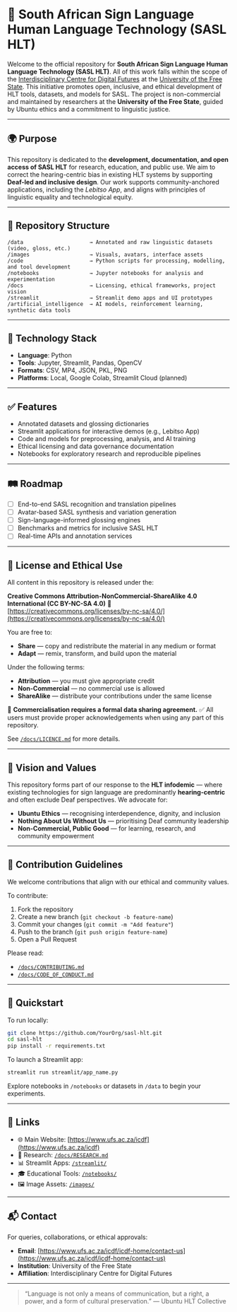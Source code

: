 # 🤟 South African Sign Language Human Language Technology (SASL HLT)

Welcome to the official repository for **South African Sign Language Human Language Technology (SASL HLT)**. All of this work falls within the scope of the [Interdisciplinary Centre for Digital Futures](https://github.com/ufs-za/Interdisciplinary-Centre-for-Digital-Futures/tree/main?tab=readme-ov-file) at the [University of the Free State](https://www.ufs.ac.za/). This initiative promotes open, inclusive, and ethical development of HLT tools, datasets, and models for SASL. The project is non-commercial and maintained by researchers at the **University of the Free State**, guided by Ubuntu ethics and a commitment to linguistic justice.

---

## 🌍 Purpose

This repository is dedicated to the **development, documentation, and open access of SASL HLT** for research, education, and public use. We aim to correct the hearing-centric bias in existing HLT systems by supporting **Deaf-led and inclusive design**. Our work supports community-anchored applications, including the *Lebitso App*, and aligns with principles of linguistic equality and technological equity.

---

## 📁 Repository Structure

```plaintext
/data                     → Annotated and raw linguistic datasets (video, gloss, etc.)
/images                   → Visuals, avatars, interface assets
/code                     → Python scripts for processing, modelling, and tool development
/notebooks                → Jupyter notebooks for analysis and experimentation
/docs                     → Licensing, ethical frameworks, project vision
/streamlit                → Streamlit demo apps and UI prototypes
/artificial_intelligence  → AI models, reinforcement learning, synthetic data tools
````

---

## 🧠 Technology Stack

* **Language**: Python
* **Tools**: Jupyter, Streamlit, Pandas, OpenCV
* **Formats**: CSV, MP4, JSON, PKL, PNG
* **Platforms**: Local, Google Colab, Streamlit Cloud (planned)

---

## ✅ Features

* Annotated datasets and glossing dictionaries
* Streamlit applications for interactive demos (e.g., Lebitso App)
* Code and models for preprocessing, analysis, and AI training
* Ethical licensing and data governance documentation
* Notebooks for exploratory research and reproducible pipelines

---

## 🛤️ Roadmap

* [ ] End-to-end SASL recognition and translation pipelines
* [ ] Avatar-based SASL synthesis and variation generation
* [ ] Sign-language-informed glossing engines
* [ ] Benchmarks and metrics for inclusive SASL HLT
* [ ] Real-time APIs and annotation services

---

## 🧾 License and Ethical Use

All content in this repository is released under the:

**Creative Commons Attribution-NonCommercial-ShareAlike 4.0 International (CC BY-NC-SA 4.0)**
🔗 [https://creativecommons.org/licenses/by-nc-sa/4.0/](https://creativecommons.org/licenses/by-nc-sa/4.0/)

You are free to:

* **Share** — copy and redistribute the material in any medium or format
* **Adapt** — remix, transform, and build upon the material

Under the following terms:

* **Attribution** — you must give appropriate credit
* **Non-Commercial** — no commercial use is allowed
* **ShareAlike** — distribute your contributions under the same license

🛑 **Commercialisation requires a formal data sharing agreement.**
✅ All users must provide proper acknowledgements when using any part of this repository.

See [`/docs/LICENCE.md`](docs/LICENCE.md) for more details.

---

## 🧭 Vision and Values

This repository forms part of our response to the **HLT infodemic** — where existing technologies for sign language are predominantly **hearing-centric** and often exclude Deaf perspectives. We advocate for:

* **Ubuntu Ethics** — recognising interdependence, dignity, and inclusion
* **Nothing About Us Without Us** — prioritising Deaf community leadership
* **Non-Commercial, Public Good** — for learning, research, and community empowerment

---

## 🤝 Contribution Guidelines

We welcome contributions that align with our ethical and community values.

To contribute:

1. Fork the repository
2. Create a new branch (`git checkout -b feature-name`)
3. Commit your changes (`git commit -m "Add feature"`)
4. Push to the branch (`git push origin feature-name`)
5. Open a Pull Request

Please read:

* [`/docs/CONTRIBUTING.md`](docs/CONTRIBUTING.md)
* [`/docs/CODE_OF_CONDUCT.md`](docs/CODE_OF_CONDUCT.md)

---

## 🧪 Quickstart

To run locally:

```bash
git clone https://github.com/YourOrg/sasl-hlt.git
cd sasl-hlt
pip install -r requirements.txt
```

To launch a Streamlit app:

```bash
streamlit run streamlit/app_name.py
```

Explore notebooks in `/notebooks` or datasets in `/data` to begin your experiments.

---

## 🔗 Links

* 🌐 Main Website: [https://www.ufs.ac.za/icdf](https://www.ufs.ac.za/icdf)
* 📝 Research: [`/docs/RESEARCH.md`](docs/RESEARCH.md)
* 📊 Streamlit Apps: [`/streamlit/`](streamlit/)
* 🎓 Educational Tools: [`/notebooks/`](notebooks/)
* 🖼️ Image Assets: [`/images/`](images/)

---

## 📬 Contact

For queries, collaborations, or ethical approvals:

* **Email**: [https://www.ufs.ac.za/icdf/icdf-home/contact-us](https://www.ufs.ac.za/icdf/icdf-home/contact-us)
* **Institution**: University of the Free State
* **Affiliation**: Interdisciplinary Centre for Digital Futures

---

> “Language is not only a means of communication, but a right, a power, and a form of cultural preservation.”
> — Ubuntu HLT Collective

```
